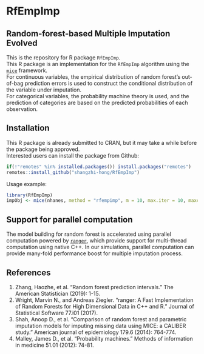 
<!-- README.md is generated from README.Rmd. Please edit that file -->

# RfEmpImp

## Random-forest-based Multiple Imputation Evolved

This is the repository for R package `RfEmpImp`.  
This R package is an implementation for the `RfEmpImp` algorithm using
the [`mice`](https://CRAN.R-project.org/package=mice) framework.  
For continuous variables, the empirical distribution of random forest’s
out-of-bag prediction errors is used to construct the conditional
distribution of the variable under imputation.  
For categorical variables, the probability machine theory is used, and
the prediction of categories are based on the predicted probabilities of
each observation.

## Installation

This R package is already submitted to CRAN, but it may take a while
before the package being approved.  
Interested users can install the package from Github:

``` r
if(!"remotes" %in% installed.packages()) install.packages("remotes")
remotes::install_github("shangzhi-hong/RfEmpImp")
```

Usage example:

``` r
library(RfEmpImp)
impObj <- mice(nhanes, method = "rfempimp", m = 10, max.iter = 10, maxcor = 1.0)
```

## Support for parallel computation

The model building for random forest is accelerated using parallel
computation powered by
[`ranger`](https://CRAN.R-project.org/package=ranger), which provide
support for multi-thread computation using native C++. In our
simulations, parallel computation can provide many-fold performance
boost for multiple imputation process.

## References

1.  Zhang, Haozhe, et al. “Random forest prediction intervals.” The
    American Statistician (2019): 1-15.
2.  Wright, Marvin N., and Andreas Ziegler. “ranger: A Fast
    Implementation of Random Forests for High Dimensional Data in C++
    and R.” Journal of Statistical Software 77.i01 (2017).
3.  Shah, Anoop D., et al. “Comparison of random forest and parametric
    imputation models for imputing missing data using MICE: a CALIBER
    study.” American journal of epidemiology 179.6 (2014): 764-774.
4.  Malley, James D., et al. “Probability machines.” Methods of
    information in medicine 51.01 (2012): 74-81.
